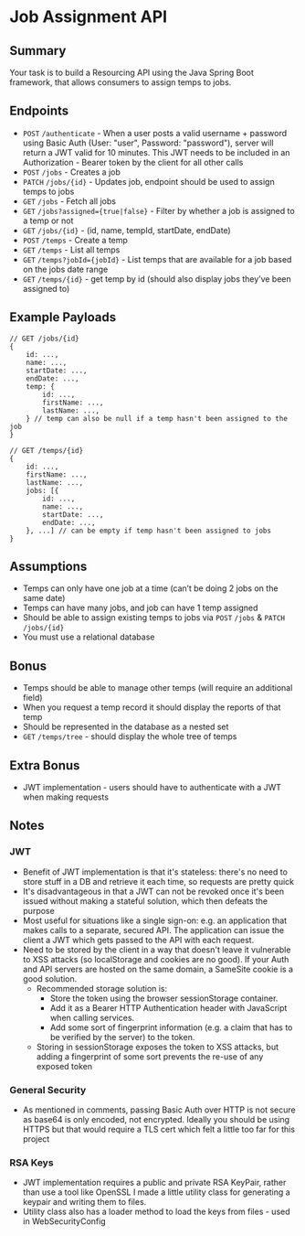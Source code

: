 # Job Assignment API

## Summary
Your task is to build a Resourcing API using the Java Spring Boot framework, that allows consumers to assign temps to jobs.

## Endpoints

* `POST` `/authenticate` - When a user posts a valid username + password using Basic Auth 
(User: "user", Password: "password"), server will return a JWT valid for 10 minutes. 
This JWT needs to be included in an Authorization - Bearer token by the client for all other calls 
* `POST` `/jobs` - Creates a job
* `PATCH` `/jobs/{id}` - Updates job, endpoint should be used to assign temps to jobs
* `GET` `/jobs` - Fetch all jobs
* `GET` `/jobs?assigned={true|false}` - Filter by whether a job is assigned to a temp or not
* `GET` `/jobs/{id}` - (id, name, tempId, startDate, endDate)
* `POST` `/temps` - Create a temp
* `GET` `/temps` - List all temps
* `GET` `/temps?jobId={jobId}` - List temps that are available for a job based on the jobs date range
* `GET` `/temps/{id}` - get temp by id (should also display jobs they’ve been assigned to)

## Example Payloads

```
// GET /jobs/{id}
{
	id: ...,
	name: ...,
	startDate: ...,
	endDate: ...,
	temp: {
		id: ...,
		firstName: ...,
		lastName: ...,
	} // temp can also be null if a temp hasn't been assigned to the job
}

// GET /temps/{id}
{
	id: ...,
	firstName: ...,
	lastName: ...,
	jobs: [{
		id: ...,
		name: ...,
		startDate: ...,
		endDate: ...,
	}, ...] // can be empty if temp hasn't been assigned to jobs
}
```

## Assumptions

* Temps can only have one job at a time (can’t be doing 2 jobs on the same date)
* Temps can have many jobs, and job can have 1 temp assigned
* Should be able to assign existing temps to jobs via `POST` `/jobs` & `PATCH` `/jobs/{id}`
* You must use a relational database

## Bonus

* Temps should be able to manage other temps (will require an additional field)
* When you request a temp record it should display the reports of that temp
* Should be represented in the database as a nested set
* `GET` `/temps/tree` - should display the whole tree of temps

## Extra Bonus

* JWT implementation - users should have to authenticate with a JWT when making requests

## Notes

### JWT
* Benefit of JWT implementation is that it's stateless: there's no need to store stuff in a DB
and retrieve it each time, so requests are pretty quick
* It's disadvantageous in that a JWT can not be revoked once it's been issued without making 
a stateful solution, which then defeats the purpose
* Most useful for situations like a single sign-on: e.g. an application that makes calls to a 
separate, secured API. The application can issue the client a JWT which gets passed to the API 
with each request.
* Need to be stored by the client in a way that doesn't leave it vulnerable to XSS attacks 
(so localStorage and cookies are no good). If your Auth and API servers are hosted on the same 
domain, a SameSite cookie is a good solution. 
  * Recommended storage solution is:
    * Store the token using the browser sessionStorage container.
    * Add it as a Bearer HTTP Authentication header with JavaScript when calling services.
    * Add some sort of fingerprint information (e.g. a claim that has to be verified by the server) 
    to the token.
  * Storing in sessionStorage exposes the token to XSS attacks, but adding a fingerprint of some 
  sort prevents the re-use of any exposed token

### General Security
* As mentioned in comments, passing Basic Auth over HTTP is not secure as base64 is only encoded, 
not encrypted. Ideally you should be using HTTPS but that would require a TLS cert which felt a 
little too far for this project

### RSA Keys
* JWT implementation requires a public and private RSA KeyPair, rather than use a tool like OpenSSL
I made a little utility class for generating a keypair and writing them to files.
* Utility class also has a loader method to load the keys from files - used in WebSecurityConfig